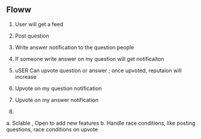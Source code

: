 

## Floww
1. User will get a feed
2. Post question
3. Write answer notification to the question people
4. If someone write answer on my question will get notificaiton
5. uSER Can upvote question or answer ; once upvoted, reputaion will increase


5. Upvote on my question notification
6. Upvote on my answer notification
7.


a. Sclable , Open to add new features
b. Handle race conditions, like posting questions, race conditions on upvote
